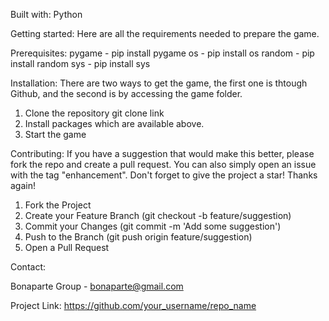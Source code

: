Built with:
Python

Getting started:
Here are all the requirements needed to prepare the game.

Prerequisites:
pygame	-	pip install pygame
os		-	pip install os
random	-	pip install random
sys		-	pip install sys

Installation:
There are two ways to get the game, the first one is thtough 
Github, and the second is by accessing the game folder. 

1.
	Clone the repository
	git clone link
2.
	Install packages which are available above.
3.
	Start the game


Contributing:
If you have a suggestion that would make this better, please 
fork the repo and create a pull request. You can also simply 
open an issue with the tag "enhancement". Don't forget to give 
the project a star! Thanks again!

1.
	Fork the Project
2.
	Create your Feature Branch (git checkout -b feature/suggestion)
3.
	Commit your Changes (git commit -m 'Add some suggestion')
4.
	Push to the Branch (git push origin feature/suggestion)
5.
	Open a Pull Request


Contact:

Bonaparte Group  - bonaparte@gmail.com

Project Link: https://github.com/your_username/repo_name
